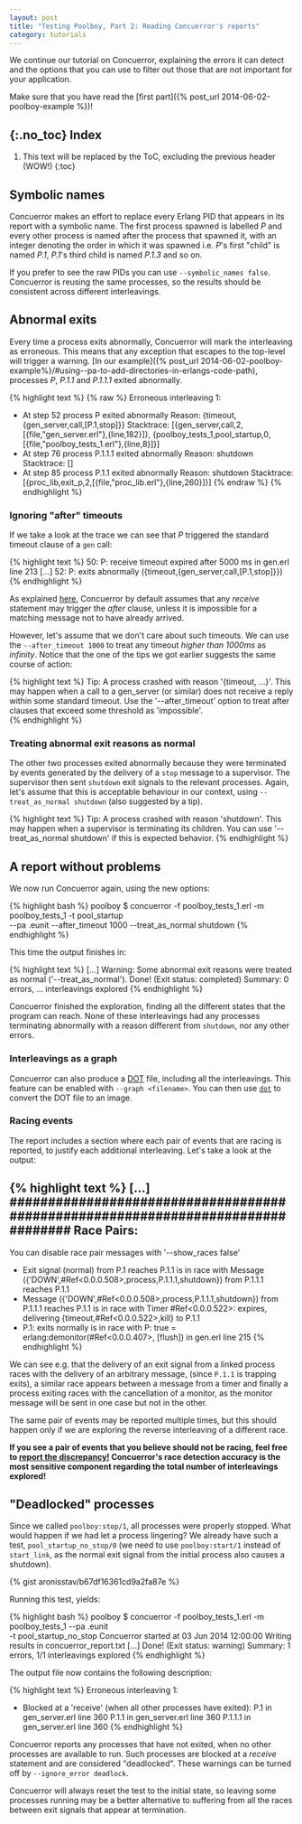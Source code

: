 ```yaml
---
layout: post
title: "Testing Poolboy, Part 2: Reading Concuerror's reports"
category: tutorials
---
```


We continue our tutorial on Concuerror, explaining the errors it can detect and
the options that you can use to filter out those that are not important for your
application.

Make sure that you have read the [first part]({% post_url 2014-06-02-poolboy-example %})!

{:.no_toc}
Index
-----
1. This text will be replaced by the ToC, excluding the previous header (WOW!)
{:toc}

Symbolic names
--------------

Concuerror makes an effort to replace every Erlang PID that appears in its
report with a symbolic name. The first process spawned is labelled *P* and
every other process is named after the process that spawned it, with an integer
denoting the order in which it was spawned i.e. *P*'s first "child" is named
*P.1*, *P.1*'s third child is named *P.1.3* and so on.

If you prefer to see the raw PIDs you can use
`--symbolic_names false`. Concuerror is reusing the same processes, so the
results should be consistent across different interleavings.

Abnormal exits
--------------

Every time a process exits abnormally, Concuerror will mark the interleaving as
erroneous. This means that any exception that escapes to the top-level will
trigger a warning. [In our example]({% post_url 2014-06-02-poolboy-example%}/#using--pa-to-add-directories-in-erlangs-code-path),
processes *P*, *P.1.1* and *P.1.1.1* exited abnormally.

{% highlight text %}
{% raw %}
Erroneous interleaving 1:
* At step 52 process P exited abnormally
    Reason:
      {timeout,{gen_server,call,[P.1,stop]}}
    Stacktrace:
      [{gen_server,call,2,[{file,"gen_server.erl"},{line,182}]},
       {poolboy_tests_1,pool_startup,0,
                        [{file,"poolboy_tests_1.erl"},{line,8}]}]
* At step 76 process P.1.1.1 exited abnormally
    Reason:
      shutdown
    Stacktrace:
      []
* At step 85 process P.1.1 exited abnormally
    Reason:
      shutdown
    Stacktrace:
      [{proc_lib,exit_p,2,[{file,"proc_lib.erl"},{line,260}]}]
{% endraw %}
{% endhighlight %}

### Ignoring "after" timeouts

If we take a look at the trace we can see that *P* triggered the standard
timeout clause of a `gen` call:

{% highlight text %}
  50: P: receive timeout expired after 5000 ms
    in gen.erl line 213
  [...]
  52: P: exits abnormally ({timeout,{gen_server,call,[P.1,stop]}})
{% endhighlight %}

As explained
[here](/faq/#how-does-concuerror-handle-timeouts-and-other-time-related-functions),
Concuerror by default assumes that any *receive* statement may trigger the
*after* clause, unless it is impossible for a matching message not to have
already arrived.

However, let's assume that we don't care about such timeouts. We can use the
`--after_timeout 1000` to treat any timeout *higher than 1000ms* as
*infinity*. Notice that the one of the tips we got earlier suggests the same
course of action:

{% highlight text %}
Tip: A process crashed with reason '{timeout, ...}'. This may happen when a call
  to a gen_server (or similar) does not receive a reply within some standard
  timeout. Use the '--after_timeout' option to treat after clauses that exceed some
  threshold as 'impossible'.  
{% endhighlight %}

### Treating abnormal exit reasons as normal

The other two processes exited abnormally because they were terminated by events
generated by the delivery of a `stop` message to a supervisor. The supervisor
then sent `shutdown` exit signals to the relevant processes. Again, let's assume
that this is acceptable behaviour in our context, using `--treat_as_normal
shutdown` (also suggested by a tip).

{% highlight text %}
Tip: A process crashed with reason 'shutdown'. This may happen when a supervisor
  is terminating its children. You can use '--treat_as_normal shutdown' if this is
  expected behavior.
{% endhighlight %}

A report without problems
-------------------------

We now run Concuerror again, using the new options:

{% highlight bash %}
poolboy $ concuerror -f poolboy_tests_1.erl -m poolboy_tests_1 -t pool_startup \
  --pa .eunit --after_timeout 1000 --treat_as_normal shutdown
{% endhighlight %}

This time the output finishes in:

{% highlight text %}
[...]
Warning: Some abnormal exit reasons were treated as normal ('--treat_as_normal').
Done! (Exit status: completed)
  Summary: 0 errors, ... interleavings explored
{% endhighlight %}

Concuerror finished the exploration, finding all the different states that the
program can reach. None of these interleavings had any processes terminating
abnormally with a reason different from `shutdown`, nor any other errors.

### Interleavings as a graph

Concuerror can also produce a
[DOT](http://en.wikipedia.org/wiki/DOT_(graph_description_language)) file,
including all the interleavings. This feature can be enabled with `--graph <filename>`.
You can then use [`dot`](http://linux.die.net/man/1/dot) to convert
the DOT file to an image.

### Racing events

 The report includes a section where each pair of events that are racing is
reported, to justify each additional interleaving. Let's take a look at the
output:

{% highlight text %}
[...]
################################################################################
Race Pairs:
--------------------------------------------------------------------------------
You can disable race pair messages with '--show_races false'
* Exit signal (normal) from P.1 reaches P.1.1
   is in race with
  Message ({'DOWN',#Ref<0.0.0.508>,process,P.1.1.1,shutdown}) from P.1.1.1 reaches P.1.1
* Message ({'DOWN',#Ref<0.0.0.508>,process,P.1.1.1,shutdown}) from P.1.1.1 reaches P.1.1
   is in race with
  Timer #Ref<0.0.0.522>: expires, delivering {timeout,#Ref<0.0.0.522>,kill} to P.1.1
* P.1: exits normally
   is in race with
  P: true = erlang:demonitor(#Ref<0.0.0.407>, [flush])
    in gen.erl line 215
{% endhighlight %}

We can see e.g. that the delivery of an exit signal from a linked process races
with the delivery of an arbitrary message, (since `P.1.1` is trapping exits), a
similar race appears between a message from a timer and finally a process
exiting races with the cancellation of a monitor, as the monitor message will be
sent in one case but not in the other.

The same pair of events may be reported multiple times, but this should happen
only if we are exploring the reverse interleaving of a different race.

**If you see a pair of events that you believe should not be racing, feel free
  to [report the
  discrepancy!](https://github.com/parapluu/Concuerror/issues/new) Concuerror's
  race detection accuracy is the most sensitive component regarding the total
  number of interleavings explored!**

"Deadlocked" processes
---------------------

Since we called `poolboy:stop/1`, all processes were properly stopped. What
would happen if we had let a process lingering? We already have such a test,
`pool_startup_no_stop/0` (we need to use `poolboy:start/1` instead of
`start_link`, as the normal exit signal from the initial process also causes a
shutdown).

{% gist aronisstav/b67df16361cd9a2fa87e %}

Running this test, yields:

{% highlight bash %}
poolboy $ concuerror -f poolboy_tests_1.erl -m poolboy_tests_1 --pa .eunit \
 -t pool_startup_no_stop
Concuerror started at 03 Jun 2014 12:00:00
Writing results in concuerror_report.txt
[...]
Done! (Exit status: warning)
  Summary: 1 errors, 1/1 interleavings explored
{% endhighlight %}

The output file now contains the following description:

{% highlight text %}
Erroneous interleaving 1:
* Blocked at a 'receive' (when all other processes have exited):
    P.1 in gen_server.erl line 360
    P.1.1 in gen_server.erl line 360
    P.1.1.1 in gen_server.erl line 360
{% endhighlight %}

Concuerror reports any processes that have not exited, when no other processes
are available to run. Such processes are blocked at a *receive* statement and
are considered "deadlocked". These warnings can be turned off by `--ignore_error
deadlock`.

Concuerror will always reset the test to the initial state, so leaving some
processes running may be a better alternative to suffering from all the races
between exit signals that appear at termination.
